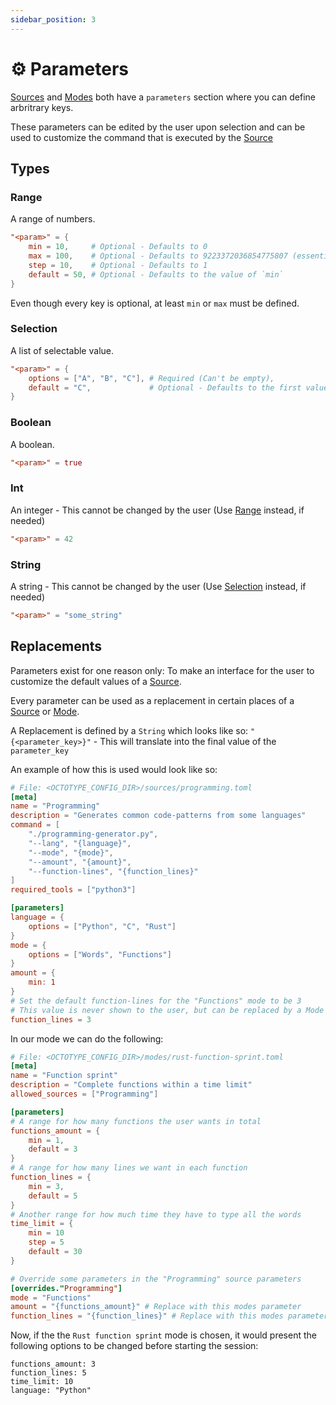 ```yaml
---
sidebar_position: 3
---
```


# ⚙️ Parameters

[Sources](sources) and [Modes](modes) both have a `parameters` section where you
can define arbritrary keys.

These parameters can be edited by the user upon selection and can be used to
customize the command that is executed by the [Source](sources)

## Types

### Range

A range of numbers.

```toml
"<param>" = {
    min = 10,     # Optional - Defaults to 0
    max = 100,    # Optional - Defaults to 9223372036854775807 (essentially unbounded)
    step = 10,    # Optional - Defaults to 1
    default = 50, # Optional - Defaults to the value of `min`
}
```

Even though every key is optional, at least `min` or `max` must be defined.

### Selection

A list of selectable value.

```toml
"<param>" = {
    options = ["A", "B", "C"], # Required (Can't be empty),
    default = "C",             # Optional - Defaults to the first value in `options`
}
```

### Boolean

A boolean.

```toml
"<param>" = true
```

### Int

An integer - This cannot be changed by the user (Use [Range](#range) instead, if
needed)

```toml
"<param>" = 42
```

### String

A string - This cannot be changed by the user (Use [Selection](#selection)
instead, if needed)

```toml
"<param>" = "some_string"
```

## Replacements

Parameters exist for one reason only: To make an interface for the user to
customize the default values of a [Source](sources).

Every parameter can be used as a replacement in certain places of a
[Source](sources#parameters) or [Mode](modes#parameters).

A Replacement is defined by a `String` which looks like so:
`"{<parameter_key>}"` - This will translate into the final value of the
`parameter_key`

An example of how this is used would look like so:

```toml
# File: <OCTOTYPE_CONFIG_DIR>/sources/programming.toml
[meta]
name = "Programming"
description = "Generates common code-patterns from some languages"
command = [
    "./programming-generator.py",
    "--lang", "{language}", 
    "--mode", "{mode}", 
    "--amount", "{amount}",
    "--function-lines", "{function_lines}"
]
required_tools = ["python3"]

[parameters]
language = {
    options = ["Python", "C", "Rust"]
}
mode = {
    options = ["Words", "Functions"]
}
amount = {
    min: 1
}
# Set the default function-lines for the "Functions" mode to be 3
# This value is never shown to the user, but can be replaced by a Mode
function_lines = 3
```

In our mode we can do the following:

```toml
# File: <OCTOTYPE_CONFIG_DIR>/modes/rust-function-sprint.toml
[meta]
name = "Function sprint"
description = "Complete functions within a time limit"
allowed_sources = ["Programming"]

[parameters]
# A range for how many functions the user wants in total
functions_amount = {
    min = 1,
    default = 3
}
# A range for how many lines we want in each function
function_lines = {
    min = 3,
    default = 5
}
# Another range for how much time they have to type all the words
time_limit = {
    min = 10
    step = 5
    default = 30
}

# Override some parameters in the "Programming" source parameters
[overrides."Programming"]
mode = "Functions"
amount = "{functions_amount}" # Replace with this modes parameter
function_lines = "{function_lines}" # Replace with this modes parameter
```

Now, if the the `Rust function sprint` mode is chosen, it would present the
following options to be changed before starting the session:

```
functions_amount: 3
function_lines: 5
time_limit: 10
language: "Python"
```

